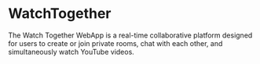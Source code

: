 ﻿# WatchTogether
The Watch Together WebApp is a real-time collaborative platform designed for users to create or join private rooms, chat with each other, and simultaneously watch YouTube videos.
